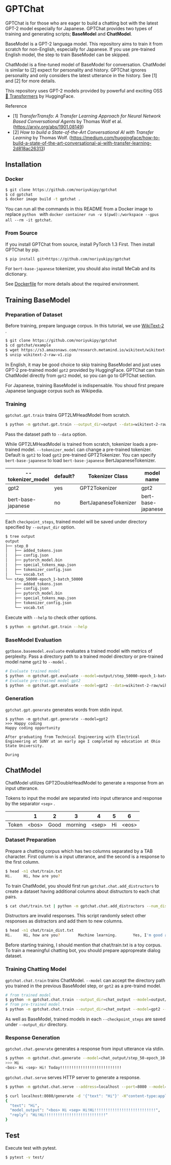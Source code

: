 # GPTChat

GPTChat is for those who are eager to build a chatting bot with the latest GPT-2 model especially for Japanese.
GPTChat provides two types of training and generating scripts; **BaseModel** and **ChatModel**.

BaseModel is a GPT-2 languaga model.
This repository aims to train it from scratch for non-English, especially for Japanese.
If you use pre-trained English model, the step to train BaseModel can be skipped.

ChatModel is a fine-tuned model of BaseModel for conversation.
ChatModel is similar to [2] expect for personality and history.
GPTChat ignores personality and only considers the latest utterance in the history.
See [1] and [2] for more details.

This repository uses GPT-2 models provided by powerful and exciting OSS [🤗 Transformers](https://github.com/huggingface/transformers) by HuggingFace.

Reference
- [1] *TransferTransfo: A Transfer Learning Approach for Neural Network Based Conversational Agents* by Thomas Wolf et al. (https://arxiv.org/abs/1901.08149)
- [2] *How to build a State-of-the-Art Conversational AI with Transfer Learning* by Thomas Wolf. (https://medium.com/huggingface/how-to-build-a-state-of-the-art-conversational-ai-with-transfer-learning-2d818ac26313)

## Installation

### Docker

```sh
$ git clone https://github.com/noriyukipy/gptchat
$ cd gptchat
$ docker image build -t gptchat .
```

You can run all the commands in this README from a Docker image to replace `python ` with `docker container run -v $(pwd):/workspace --gpus all --rm -it gptchat`.

### From Source

If you install GPTChat from source, install PyTorch 1.3 First.
Then install GPTChat by pip.

```sh
$ pip install git+https://github.com/noriyukipy/gptchat
```

For `bert-base-japanese` tokenizer, you should also install MeCab and its dictionary.

See [Dockerfile](./Dockerfile) for more details about the required environment.

## Training BaseModel

### Preparation of Dataset

Before training, prepare language corpus. In this tutorial, we use [WikiText-2](https://blog.einstein.ai/the-wikitext-long-term-dependency-language-modeling-dataset/) .

```sh
$ git clone https://github.com/noriyukipy/gptchat
$ cd gptchat/example
$ wget https://s3.amazonaws.com/research.metamind.io/wikitext/wikitext-2-raw-v1.zip
$ unzip wikitext-2-raw-v1.zip
```

In English, it may be good choice to skip training BaseModel and just uses GPT-2 pre-trained model `gpt2` provided by HuggingFace.
GPTChat can train ChatModel directly from `gpt2` model, so you can go to GPTChat section.

For Japanese, training BaseModel is indispensable. You shoud first prepare Japanese language corpus such as Wikipedia.

### Training

`gptchat.gpt.train` trains GPT2LMHeadModel from scratch.

```sh
$ python -m gptchat.gpt.train --output_dir=output --data=wikitext-2-raw/wiki.train.raw --seed=0 --checkpoint_steps=50000
```

Pass the dataset path to `--data` option.

While GPT2LMHeadModel is trained from scratch, tokenizer loads a pre-trained model.
`--tokenizer_model` can change a pre-trained tokenizer.
Default is `gpt2` to load `gpt2` pre-trained GPT2Tokenizer.
You can specify `bert-base-japanese` to load `bert-base-japanese` BertJapaneseTokenizer.

| --tokenizer_model | default? | Tokenizer Class | model name |
| --- | --- | --- | --- |
| gpt2 | yes | GPT2Tokenizer | gpt2 |
| bert-base-japanese | no | BertJapaneseTokenizer | bert-base-japanese |

Each `checkpoint_steps`, trained model will be saved under directory specified by `--output_dir` option.

```sh
$ tree output
output
├── step_0
│   ├── added_tokens.json
│   ├── config.json
│   ├── pytorch_model.bin
│   ├── special_tokens_map.json
│   ├── tokenizer_config.json
│   └── vocab.txt
└── step_50000-epoch_1-batch_50000
    ├── added_tokens.json
    ├── config.json
    ├── pytorch_model.bin
    ├── special_tokens_map.json
    ├── tokenizer_config.json
    └── vocab.txt
```

Execute with `--help` to check other options.

```sh
$ python -m gptchat.gpt.train --help
```

### BaseModel Evaluation

`gptbase.basemodel.evaluate` evaluates a trained model with metrics of perplexity.
Pass a directory path to a trained model directory or pre-trained model name `gpt2` to `--model` .

```sh
# Evaluate trained model
$ python -m gptchat.gpt.evaluate --model=output/step_50000-epoch_1-batch_50000 --data=wikitext-2-raw/wiki.valid.raw
# Evaluate pre-trained model gpt2
$ python -m gptchat.gpt.evaluate --model=gpt2 --data=wikitext-2-raw/wiki.valid.raw
```

### Generation

`gptchat.gpt.generate` generates words from stdin input.

```
$ python -m gptchat.gpt.generate --model=gpt2
>>> Happy coding
Happy coding opportunity

After graduating from Technical Engineering with Electrical Engineering at SUNY at an early age I completed my education at Ohio State University.

During
```

## ChatModel

ChatModel utilizes GPT2DoubleHeadModel to generate a response from an input utterance.

Tokens to input the model are separated into input utterance and response by the separator `<sep>` .

|           | 1       | 2       | 3       | 4       | 5       | 6       |
| ---       | ---     | ---     | ---     | ---     | ---     | ---     |
| Token     | \<bos\> | Good    | morning | \<sep\> | Hi      | \<eos\> |

### Dataset Preparation

Prepare a chatting corpus which has two columns separated by a TAB character.
First column is a input utterance, and the second is a response to the first column.

```sh
$ head -n1 chat/train.txt
Hi.     Hi, how are you?
```

To train ChatModel, you should first run `gptchat.chat.add_distructors` to create a dataset having additional columns about distructors to each chat pairs.

```sh
$ cat chat/train.txt | python -m gptchat.chat.add_distractors --num_distractors=2 >chat/train_dist.txt
```

Distructors are invalid responses.
This script randomly select other responses as distractors and add them to new columns.

```sh
$ head -n1 chat/train_dist.txt
Hi.     Hi, how are you?        Machine learning.       Yes, I'm good at it.
```

Before starting training, I should mention that chat/train.txt is a toy corpus.
To train a meaningful chatting bot, you should prepare appropreate dialog dataset.

### Training Chatting Model

`gptchat.chat.train` trains ChatModel.
`--model` can accept the directory path you trained in the previous BaseModel step, or `gpt2` as a pre-traind model.

```sh
# from trained model
$ python -m gptchat.chat.train --output_dir=chat_output --model=output/step_5-epoch_1-batch_5 --data=chat/train_dist.txt --batch_size=2 --num_distructors=2 --checkpoint_steps=5 --num_epochs=10
# from pre-trained model
$ python -m gptchat.chat.train --output_dir=chat_output --model=gpt2 --data=chat/train_dist.txt --num_distructors=2 --checkpoint_steps=5 --num_epochs=10
```

As well as BaseModel, trained models in each `--checkpoint_steps` are saved under `--output_dir` directory.

### Response Generation

`gptchat.chat.generate` generates a response from input utterance via stdin.

```sh
$ python -m gptchat.chat.generate --model=chat_output/step_50-epoch_10-batch_5
>>> Hi
<bos> Hi <sep> Hi! Today!!!!!!!!!!!!!!!!!!!!!!!!!!!
```

`gptchat.chat.serve` serves HTTP server to generate a response.

```sh
$ python -m gptchat.chat.serve --address=localhost --port=8080 --model=chat_output/step_50-epoch_10-batch_5
```

```sh
$ curl localhost:8080/generate -d '{"text": "Hi"}' -H"content-type:application/json" | jq
{
  "text": "Hi",
  "model_output": "<bos> Hi <sep> Hi!Hi!!!!!!!!!!!!!!!!!!!!!!!!!!!",
  "reply": "Hi!Hi!!!!!!!!!!!!!!!!!!!!!!!!!!!"
}
```

## Test

Execute test with pytest.

```sh
$ pytest -v test/
```
